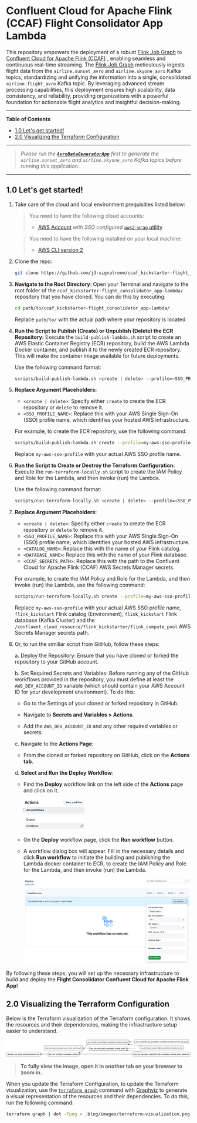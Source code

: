 # Confluent Cloud for Apache Flink (CCAF) Flight Consolidator App Lambda
This repository empowers the deployment of a robust [Flink Job Graph](https://github.com/j3-signalroom/j3-techstack-lexicon/blob/main/apache-flink-glossary.md#jobgraph) to [Confluent Cloud for Apache Flink (CCAF)](https://docs.confluent.io/cloud/current/flink/overview.html) , enabling seamless and continuous real-time streaming. The [Flink Job Graph](https://github.com/j3-signalroom/j3-techstack-lexicon/blob/main/apache-flink-glossary.md#jobgraph) meticulously ingests flight data from the `airline.sunset_avro` and `airline.skyone_avro` Kafka topics, standardizing and unifying the information into a single, consolidated `airline.flight_avro` Kafka topic. By leveraging advanced stream processing capabilities, this deployment ensures high scalability, data consistency, and reliability, providing organizations with a powerful foundation for actionable flight analytics and insightful decision-making.

---

**Table of Contents**

<!-- toc -->
+ [1.0 Let's get started!](#10-lets-get-started)
+ [2.0 Visualizing the Terraform Configuration](#20-visualizing-the-terraform-configuration)
<!-- tocstop -->

---

> _Please run the [**`AvroDataGeneratorApp`**](https://github.com/j3-signalroom/apache_flink-kickstarter/blob/main/java/README.md) first to generate the `airline.sunset_avro` and `airline.skyone_avro` Kafka topics before running this application._

---

## 1.0 Let's get started!
1. Take care of the cloud and local environment prequisities listed below:
    > You need to have the following cloud accounts:
    > - [AWS Account](https://signin.aws.amazon.com/) *with SSO configured*
    >  [`aws2-wrap` utility](https://pypi.org/project/aws2-wrap/#description)

    > You need to have the following installed on your local machine:
    > - [AWS CLI version 2](https://docs.aws.amazon.com/cli/latest/userguide/getting-started-install.html)

2. Clone the repo:
    ```bash
    git clone https://github.com/j3-signalroom/ccaf_kickstarter-flight_consolidator_app-lambda.git
    ```

3. **Navigate to the Root Directory**: Open your Terminal and navigate to the root folder of the `ccaf_kickstarter-flight_consolidator_app-lambda/` repository that you have cloned. You can do this by executing:

   ```bash
   cd path/to/ccaf_kickstarter-flight_consolidator_app-lambda/
   ```

   Replace `path/to/` with the actual path where your repository is located.

4. **Run the Script to Publish (Create) or Unpublish (Delete) the ECR Repository:**  Execute the `build-publish-lambda.sh` script to create an AWS Elastic Container Registry (ECR) repository, build the AWS Lambda Docker container, and publish it to the newly created ECR repository. This will make the container image available for future deployments.

    Use the following command format:

    ```bash
    scripts/build-publish-lambda.sh <create | delete> --profile=<SSO_PROFILE_NAME>
    ```

5. **Replace Argument Placeholders:**
   - `<create | delete>`: Specify either `create` to create the ECR repository or `delete` to remove it.
   - `<SSO_PROFILE_NAME>`: Replace this with your AWS Single Sign-On (SSO) profile name, which identifies your hosted AWS infrastructure.

    For example, to create the ECR repository, use the following command:
    ```bash
    scripts/build-publish-lambda.sh create --profile=my-aws-sso-profile
    ```
    Replace `my-aws-sso-profile` with your actual AWS SSO profile name.

6. **Run the Script to Create or Destroy the Terraform Configuration:**  Execute the `run-terraform-locally.sh` script to create the IAM Policy and Role for the Lambda, and then invoke (run) the Lambda.

    Use the following command format:

    ```bash
    scripts/run-terraform-locally.sh <create | delete> --profile=<SSO_PROFILE_NAME> --catalog-name=<CATALOG_NAME> --database-name=<DATABASE_NAME> --ccaf-secrets-path=<CCAF_SECRETS_PATH>"
    ```

7. **Replace Argument Placeholders:**
   - `<create | delete>`: Specify either `create` to create the ECR repository or `delete` to remove it.
   - `<SSO_PROFILE_NAME>`: Replace this with your AWS Single Sign-On (SSO) profile name, which identifies your hosted AWS infrastructure.
   - `<CATALOG_NAME>`: Replace this with the name of your Flink catalog.
   - `<DATABASE_NAME>`: Replace this with the name of your Flink database.
   - `<CCAF_SECRETS_PATH>`: Replace this with the path to the Confluent Cloud for Apache Flink (CCAF) AWS Secrets Manager secrets.

    For example, to create the IAM Policy and Role for the Lambda, and then invoke (run) the Lambda, use the following command:
    ```bash
    scripts/run-terraform-locally.sh create --profile=my-aws-sso-profile --catalog-name=flink_kickstarter --database-name=flink_kickstarter --ccaf-secrets-path="/confluent_cloud_resource/flink_kickstarter/flink_compute_pool"
    ```
    Replace `my-aws-sso-profile` with your actual AWS SSO profile name, `flink_kickstart` Flink catalog (Environment), `flink_kickstart` Flink database (Kafka Cluster) and the `/confluent_cloud_resource/flink_kickstarter/flink_compute_pool` AWS Secrets Manager secrets path.

8. Or, to run the similiar script from GitHub, follow these steps:

    a. Deploy the Repository: Ensure that you have cloned or forked the repository to your GitHub account.

    b. Set Required Secrets and Variables: Before running any of the GitHub workflows provided in the repository, you must define at least the `AWS_DEV_ACCOUNT_ID` variable (which should contain your AWS Account ID for your development environment). To do this:

    - Go to the Settings of your cloned or forked repository in GitHub.

    - Navigate to **Secrets and Variables > Actions**.

    - Add the `AWS_DEV_ACCOUNT_ID` and any other required variables or secrets.

    c. Navigate to the **Actions Page**:

    - From the cloned or forked repository on GitHub, click on the **Actions tab**.

    d. **Select and Run the Deploy Workflow**:

    - Find the **Deploy** workflow link on the left side of the **Actions** page and click on it.

        ![github-actions-workflows-screenshot](.blog/images/github-actions-screenshot.png)

    - On the **Deploy** workflow page, click the **Run workflow** button.

    - A workflow dialog box will appear. Fill in the necessary details and click **Run workflow** to initiate the building and publishing the Lambda docker container to ECR, to create the IAM Policy and Role for the Lambda, and then invoke (run) the Lambda.

        ![github-deploy-workflow-screenshot](.blog/images/github-run-deploy-workflow-screenshot.png)

By following these steps, you will set up the necessary infrastructure to build and deploy the **Flight Consolidator Confluent Cloud for Apache Flink App**!

## 2.0 Visualizing the Terraform Configuration
Below is the Terraform visualization of the Terraform configuration.  It shows the resources and their dependencies, making the infrastructure setup easier to understand.

![Terraform Visulization](.blog/images/terraform-visualization.png)

> **To fully view the image, open it in another tab on your browser to zoom in.**

When you update the Terraform Configuration, to update the Terraform visualization, use the [`terraform graph`](https://developer.hashicorp.com/terraform/cli/commands/graph) command with [Graphviz](https://graphviz.org/) to generate a visual representation of the resources and their dependencies.  To do this, run the following command:

```bash
terraform graph | dot -Tpng > .blog/images/terraform-visualization.png
```